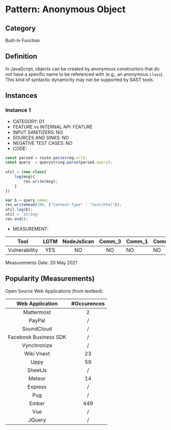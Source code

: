 # Pattern: Anonymous Object

## Category

Built-In Function

## Definition

In JavaScript, objects can be created by anonymous constructors that do not have a specific name to be referenced with (e.g., an anonymous `class`). This kind of syntactic dynamicity may not be supported by SAST tools. 

## Instances

### Instance 1

- CATEGORY: D1
- FEATURE vs INTERNAL API: FEATURE
- INPUT SANITIZERS: NO
- SOURCES AND SINKS: NO
- NEGATIVE TEST CASES: NO
- CODE:

```javascript
const parsed = route.parse(req.url);
const query  = querystring.parse(parsed.query);
        
util = (new class{
	log(msg){
		res.write(msg);
	}
})

var b = query.name;
res.writeHead(200, {"Content-Type" : "text/html"});
util.log(b);
util = 'string'
res.end();
```

- MEASUREMENT:

|     Tool      | LGTM | NodeJsScan | Comm_3 | Comm_1 | Comm_2 | Vulnerable |
| :-----------: | :--: | :--------: | :------: | ------- | --------- | ---------- |
| Vulnerability | YES  |   NO       |    NO    |    NO   |   NO      | YES        |
Measurements Date: 20 May 2021



## Popularity (Measurements)

Open Source Web Applications (from testbed):

|    Web Application    | #Occurences |
| :-------------------: | :---------: |
|      Mattermost       |      2      |
|        PayPal         |      /      |
|      SoundCloud       |      /      |
| Facebook Business SDK |      /      |
|      Vynchronize      |      /      |
|      Wiki Vnext       |     23      |
|         Uppy          |     59      |
|        SheetJs        |      /      |
|        Meteor         |     14      |
|        Express        |      /      |
|          Pug          |      /      |
|         Ember         |     449     |
|          Vue          |      /      |
|        JQuery         |      /      |

